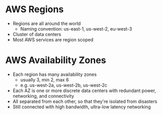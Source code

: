 # AWS Regions

* Regions are all around the world
  * Naming convention: us-east-1, us-west-2, eu-west-3
* Cluster of data centers
* Most AWS services are region scoped

# AWS Availability Zones

* Each region has many availability zones
  * usually 3, min 2, max 6
  * e.g. us-west-2a, us-west-2b, us-west-2c
* Each AZ is one or more discrete data centers with redundant power, networking, and connectivity
* All separated from each other, so that they're isolated from disasters
* Still connected with high bandwidth, ultra-low latency networking



